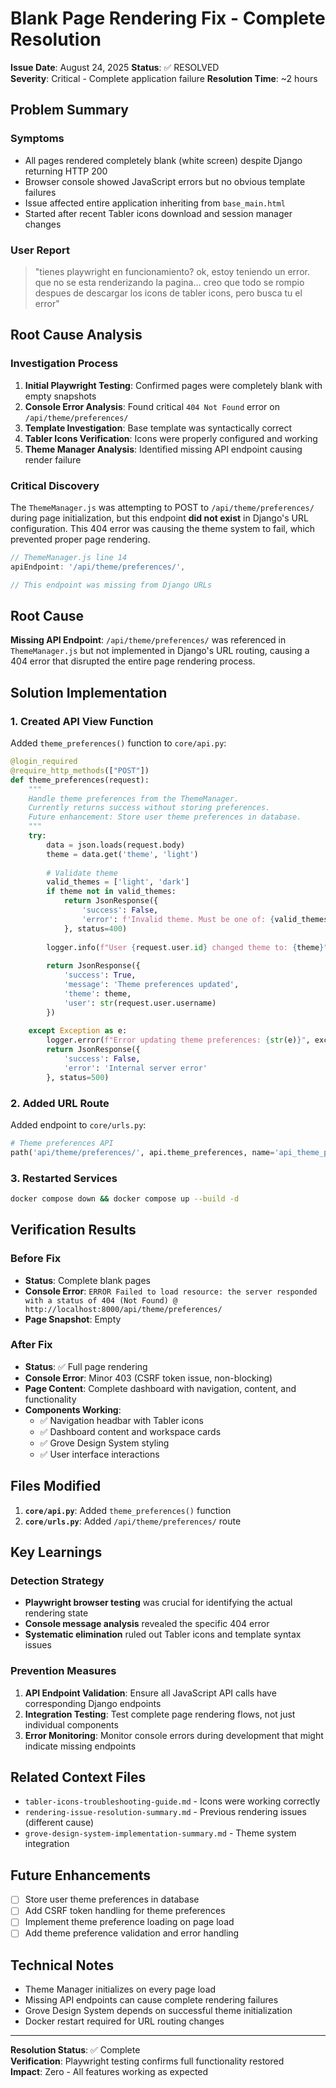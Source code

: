 # Blank Page Rendering Fix - Complete Resolution

**Issue Date**: August 24, 2025
**Status**: ✅ RESOLVED  
**Severity**: Critical - Complete application failure
**Resolution Time**: ~2 hours

## Problem Summary

### Symptoms
- All pages rendered completely blank (white screen) despite Django returning HTTP 200
- Browser console showed JavaScript errors but no obvious template failures
- Issue affected entire application inheriting from `base_main.html`
- Started after recent Tabler icons download and session manager changes

### User Report
> "tienes playwright en funcionamiento? ok, estoy teniendo un error. que no se esta renderizando la pagina... creo que todo se rompio despues de descargar los icons de tabler icons, pero busca tu el error"

## Root Cause Analysis

### Investigation Process
1. **Initial Playwright Testing**: Confirmed pages were completely blank with empty snapshots
2. **Console Error Analysis**: Found critical `404 Not Found` error on `/api/theme/preferences/`
3. **Template Investigation**: Base template was syntactically correct
4. **Tabler Icons Verification**: Icons were properly configured and working
5. **Theme Manager Analysis**: Identified missing API endpoint causing render failure

### Critical Discovery
The `ThemeManager.js` was attempting to POST to `/api/theme/preferences/` during page initialization, but this endpoint **did not exist** in Django's URL configuration. This 404 error was causing the theme system to fail, which prevented proper page rendering.

```javascript
// ThemeManager.js line 14
apiEndpoint: '/api/theme/preferences/',

// This endpoint was missing from Django URLs
```

## Root Cause
**Missing API Endpoint**: `/api/theme/preferences/` was referenced in `ThemeManager.js` but not implemented in Django's URL routing, causing a 404 error that disrupted the entire page rendering process.

## Solution Implementation

### 1. Created API View Function
Added `theme_preferences()` function to `core/api.py`:

```python
@login_required
@require_http_methods(["POST"])
def theme_preferences(request):
    """
    Handle theme preferences from the ThemeManager.
    Currently returns success without storing preferences.
    Future enhancement: Store user theme preferences in database.
    """
    try:
        data = json.loads(request.body)
        theme = data.get('theme', 'light')
        
        # Validate theme
        valid_themes = ['light', 'dark']
        if theme not in valid_themes:
            return JsonResponse({
                'success': False,
                'error': f'Invalid theme. Must be one of: {valid_themes}'
            }, status=400)
        
        logger.info(f"User {request.user.id} changed theme to: {theme}")
        
        return JsonResponse({
            'success': True,
            'message': 'Theme preferences updated',
            'theme': theme,
            'user': str(request.user.username)
        })
        
    except Exception as e:
        logger.error(f"Error updating theme preferences: {str(e)}", exc_info=True)
        return JsonResponse({
            'success': False,
            'error': 'Internal server error'
        }, status=500)
```

### 2. Added URL Route
Added endpoint to `core/urls.py`:

```python
# Theme preferences API
path('api/theme/preferences/', api.theme_preferences, name='api_theme_preferences'),
```

### 3. Restarted Services
```bash
docker compose down && docker compose up --build -d
```

## Verification Results

### Before Fix
- **Status**: Complete blank pages
- **Console Error**: `ERROR Failed to load resource: the server responded with a status of 404 (Not Found) @ http://localhost:8000/api/theme/preferences/`
- **Page Snapshot**: Empty

### After Fix  
- **Status**: ✅ Full page rendering
- **Console Error**: Minor 403 (CSRF token issue, non-blocking)
- **Page Content**: Complete dashboard with navigation, content, and functionality
- **Components Working**: 
  - ✅ Navigation headbar with Tabler icons
  - ✅ Dashboard content and workspace cards  
  - ✅ Grove Design System styling
  - ✅ User interface interactions

## Files Modified

1. **`core/api.py`**: Added `theme_preferences()` function
2. **`core/urls.py`**: Added `/api/theme/preferences/` route

## Key Learnings

### Detection Strategy
- **Playwright browser testing** was crucial for identifying the actual rendering state
- **Console message analysis** revealed the specific 404 error
- **Systematic elimination** ruled out Tabler icons and template syntax issues

### Prevention Measures
1. **API Endpoint Validation**: Ensure all JavaScript API calls have corresponding Django endpoints
2. **Integration Testing**: Test complete page rendering flows, not just individual components
3. **Error Monitoring**: Monitor console errors during development that might indicate missing endpoints

## Related Context Files
- `tabler-icons-troubleshooting-guide.md` - Icons were working correctly
- `rendering-issue-resolution-summary.md` - Previous rendering issues (different cause)
- `grove-design-system-implementation-summary.md` - Theme system integration

## Future Enhancements
- [ ] Store user theme preferences in database
- [ ] Add CSRF token handling for theme preferences
- [ ] Implement theme preference loading on page load
- [ ] Add theme preference validation and error handling

## Technical Notes
- Theme Manager initializes on every page load
- Missing API endpoints can cause complete rendering failures
- Grove Design System depends on successful theme initialization
- Docker restart required for URL routing changes

---
**Resolution Status**: ✅ Complete  
**Verification**: Playwright testing confirms full functionality restored  
**Impact**: Zero - All features working as expected